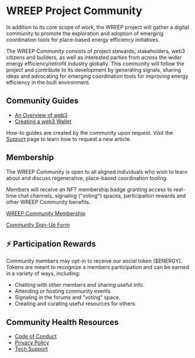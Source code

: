 # WREEP Project Community

In addition to its core scope of work, the WREEP project will gather a digital community to promote the exploration and adoption of emerging coordination tools for place-based energy efficiency initiatives.

The WREEP Community consists of project stewards, stakeholders, web3 citizens and builders, as well as interested parties from across the wider energy efficiency/retrofit industry globally. This community will follow the project and contribute to its development by generating signals, sharing ideas and advocating for emerging coordination tools for improving energy efficiency in the built environment. &#x20;

## Community Guides

* [An Overview of web3](guides/web3.md)
* [Creating a web3 Wallet](guides/wallets.md)

How-to guides are created by the community upon request. Visit the [Support](../support.md) page to learn how to request a new article.

## Membership

The WREEP Community is open to all aligned individuals who wish to learn about and discuss regenerative, place-based coordination tooling.

Members will receive an NFT membership badge granting access to real-time chat channels, signaling ("voting") spaces, participation rewards and other WREEP Community benefits.

[WREEP Community Membership](membership.md)

[Community Sign-Up Form](https://wreep.deform.cc/community-signup/)

## ⚡ Participation Rewards

Community members may opt-in to receive our social token ($ENERGY). Tokens are meant to recognize a members participation and can be earned in a variety of ways, including:

* Chatting with other members and sharing useful info.
* Attending or hosting community events
* Signaling in the forums and "voting" space.
* Creating and curating useful resources for others.

## Community Health Resources

* [Code of Conduct](https://github.com/superbenefit/WREEP-docs/blob/main/code_of_conduct.md)
* [Privacy Policy](https://github.com/superbenefit/WREEP-docs/blob/main/privacy_policy.md)
* [Tech Support](https://github.com/superbenefit/WREEP-docs/blob/main/support.md)
